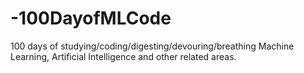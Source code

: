 # -100DayofMLCode
100 days of studying/coding/digesting/devouring/breathing Machine Learning, Artificial Intelligence and other related areas.

